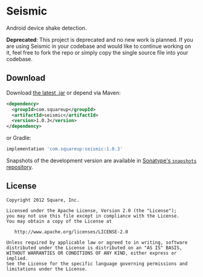Seismic
=======

Android device shake detection.

**Deprecated**: This project is deprecated and no new work is planned.
If you are using Seismic in your codebase and would like to continue working on it, feel free to fork the repo or simply copy the single source file into your codebase.



Download
--------

Download [the latest .jar][dl] or depend via Maven:
```xml
<dependency>
  <groupId>com.squareup</groupId>
  <artifactId>seismic</artifactId>
  <version>1.0.3</version>
</dependency>
```
or Gradle:
```groovy
implementation 'com.squareup:seismic:1.0.3'
```

Snapshots of the development version are available in [Sonatype's `snapshots` repository][snap].



License
-------

    Copyright 2012 Square, Inc.

    Licensed under the Apache License, Version 2.0 (the "License");
    you may not use this file except in compliance with the License.
    You may obtain a copy of the License at

       http://www.apache.org/licenses/LICENSE-2.0

    Unless required by applicable law or agreed to in writing, software
    distributed under the License is distributed on an "AS IS" BASIS,
    WITHOUT WARRANTIES OR CONDITIONS OF ANY KIND, either express or implied.
    See the License for the specific language governing permissions and
    limitations under the License.



 [dl]: https://search.maven.org/remote_content?g=com.squareup&a=seismic&v=LATEST
 [snap]: https://oss.sonatype.org/content/repositories/snapshots/
